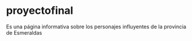 # proyectofinal
Es una página informativa sobre los personajes influyentes de la provincia de Esmeraldas
